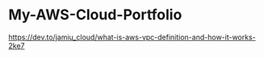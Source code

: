 # My-AWS-Cloud-Portfolio

https://dev.to/jamiu_cloud/what-is-aws-vpc-definition-and-how-it-works-2ke7
